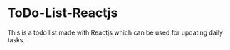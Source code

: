 # ToDo-List-Reactjs
This is a todo list made with Reactjs which can be used for updating daily tasks. 
